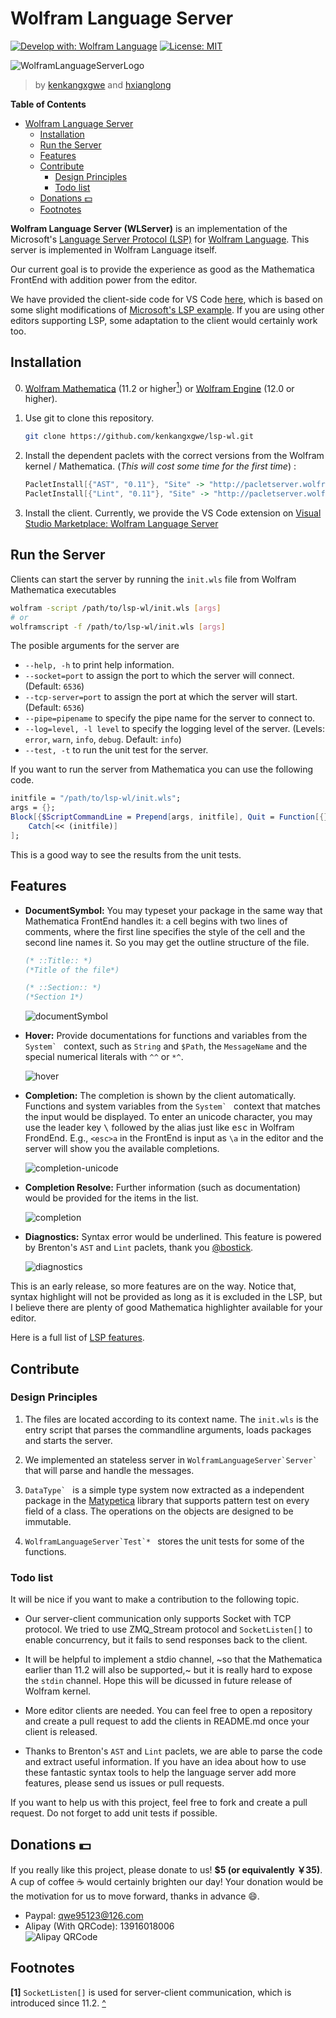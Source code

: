 # Wolfram Language Server

[![Develop with: Wolfram Language](https://img.shields.io/badge/Develop%20with-Wolfram%20Language-%23d81013.svg)](http://www.wolfram.com/language/)
[![License: MIT](https://img.shields.io/badge/License-MIT-yellow.svg)](https://opensource.org/licenses/MIT)

![WolframLanguageServerLogo](images/wolfram-language-server-logo-clipped.png)
> by [kenkangxgwe](https://github.com/kenkangxgwe) and [hxianglong](https://github.com/huxianglong) 

<!-- markdown-toc start - Don't edit this section. Run M-x markdown-toc-refresh-toc -->
**Table of Contents**

- [Wolfram Language Server](#wolfram-language-server)
  - [Installation](#installation)
  - [Run the Server](#run-the-server)
  - [Features](#features)
  - [Contribute](#contribute)
    - [Design Principles](#design-principles)
    - [Todo list](#todo-list)
  - [Donations :dollar:](#donations-dollar)
  - [Footnotes](#footnotes)

<!-- markdown-toc end -->

**Wolfram Language Server (WLServer)** is an implementation of the Microsoft's
[Language Server Protocol
(LSP)](https://microsoft.github.io/language-server-protocol) for [Wolfram
Language](http://www.wolfram.com/language). This server is
implemented in Wolfram Language itself.

Our current goal is to provide the experience as good as the Mathematica FrontEnd 
with addition power from the editor.

We have provided the client-side code for VS Code [here](https://github.com/kenkangxgwe/vscode-lsp-wl), which is based on some slight
modifications of [Microsoft's LSP
example](https://github.com/Microsoft/vscode-extension-samples/tree/master/lsp-sample).
If you are using other editors supporting LSP, some adaptation to the
client would certainly work too.

## Installation

0. [Wolfram Mathematica](http://www.wolfram.com/mathematica/) (11.2 or higher<a
    name="ref1"></a>[<sup>1</sup>](#footnote1)) or [Wolfram
    Engine](https://www.wolfram.com/engine/) (12.0 or higher).

1. Use git to clone this repository.  
    ``` sh
    git clone https://github.com/kenkangxgwe/lsp-wl.git
    ```

2. Install the dependent paclets with the correct versions from the Wolfram kernel / Mathematica.
(_This will cost some time for the first time_) :  
    ``` mathematica
    PacletInstall[{"AST", "0.11"}, "Site" -> "http://pacletserver.wolfram.com", "UpdateSites" -> True]
    PacletInstall[{"Lint", "0.11"}, "Site" -> "http://pacletserver.wolfram.com", "UpdateSites" -> True]
    ```

3. Install the client. Currently, we provide the VS Code extension on [Visual
Studio Marketplace: Wolfram Language Server](https://marketplace.visualstudio.com/items?itemName=lsp-wl.lsp-wl-client)

## Run the Server

Clients can start the server by running the `init.wls` file from Wolfram
Mathematica executables

``` sh
wolfram -script /path/to/lsp-wl/init.wls [args]
# or
wolframscript -f /path/to/lsp-wl/init.wls [args]
```

The posible arguments for the server are

- `--help, -h` to print help information.
- `--socket=port` to assign the port to which the server will connect. (Default:
`6536`)
- `--tcp-server=port` to assign the port at which the server will start. (Default:
`6536`)
- `--pipe=pipename` to specify the pipe name for the server to connect to.
- `--log=level, -l level` to specify the logging level of the server.
  (Levels: `error`, `warn`, `info`, `debug`. Default: `info`)
- `--test, -t` to run the unit test for the server.

If you want to run the server from Mathematica you can use the following code.

``` mathematica
initfile = "/path/to/lsp-wl/init.wls";
args = {};
Block[{$ScriptCommandLine = Prepend[args, initfile], Quit = Function[{}, Throw[Null]]},
    Catch[<< (initfile)]
];
```

This is a good way to see the results from the unit tests.

## Features

- **DocumentSymbol:** You may typeset your package in the same way that
  Mathematica FrontEnd handles it: a cell begins with two lines of comments,
  where the first line specifies the style of the cell and the second line names it.
  So you may get the outline structure of the file.
  
  ``` mathematica
  (* ::Title:: *)
  (*Title of the file*)

  (* ::Section:: *)
  (*Section 1*)
  ```
  
  ![documentSymbol](images/documentSymbol.png)

- **Hover:** Provide documentations for functions and variables from the
  ``System` `` context, such as `String` and `$Path`, the `MessageName` and
  the special numerical literals with `^^` or `*^`.

  ![hover](images/hover.png)

- **Completion:** The completion is shown by the client automatically.
  Functions and system variables from the ``System` `` context that matches the
  input would be displayed. To enter an unicode character, you may use the
  leader key <kbd>\\</kbd> followed by the alias just like <kbd>esc</kbd> in
  Wolfram FrondEnd. E.g., `<esc>a` in the FrontEnd is input as `\a` in the
  editor and the server will show you the available completions.

  ![completion-unicode](images/completion_alias.png)

- **Completion Resolve:** Further information (such as documentation) would be
  provided for the items in the list.

  ![completion](images/completion.png)

- **Diagnostics:** Syntax error would be underlined. This feature is powered by
  Brenton's `AST` and `Lint` paclets, thank you
  [@bostick](https://github.com/bostick).

  ![diagnostics](images/diagnostics.png)


This is an early release, so more features are on the way. Notice that,
syntax highlight will not be provided as long as it is excluded in the LSP,
but I believe there are plenty of good Mathematica highlighter available for
your editor.

Here is a full list of [LSP features](https://microsoft.github.io/language-server-protocol/specification).

## Contribute

### Design Principles

1. The files are located according to its context name. The `init.wls` is the
   entry script that parses the commandline arguments, loads packages
   and starts the server.

2. We implemented an stateless server in ``WolframLanguageServer`Server` `` that
   will parse and handle the messages.

3. ``DataType` `` is a simple type system now extracted as a independent
  package in the [Matypetica](https://github.com/kenkangxgwe/Matypetica)
  library that supports pattern test on every field of a class. The operations
  on the objects are designed to be immutable.
   
4. ``WolframLanguageServer`Test`* `` stores the unit tests for some of
   the functions.
   
### Todo list

It will be nice if you want to make a contribution to the following topic. 

* Our server-client communication only supports Socket with TCP protocol. We
  tried to use ZMQ_Stream protocol and `SocketListen[]` to enable concurrency,
  but it fails to send responses back to the client.
  
* It will be helpful to implement a stdio channel, ~so that the Mathematica
  earlier than 11.2 will also be supported,~ but it is really hard to expose
  the `stdin` channel. Hope this will be dicussed in future release of Wolfram
  kernel.

* More editor clients are needed. You can feel free to open a repository and
  create a pull request to add the clients in README.md once your client is
  released.

* Thanks to Brenton's `AST` and `Lint` paclets, we are able to parse the code
  and extract useful information. If you have an idea about how to use these
  fantastic syntax tools to help the language server add more features, please
  send us issues or pull requests.

If you want to help us with this project, feel free to fork and create a pull
request. Do not forget to add unit tests if possible.

## Donations :dollar:

If you really like this project, please donate to us! **$5 (or equivalently
￥35)**. A cup of coffee :coffee: would certainly
brighten our day! Your donation would be the motivation for us to move forward,
thanks in advance :smile:.

- Paypal: qwe95123@126.com
- Alipay (With QRCode): 13916018006  
![Alipay QRCode](images/alipay.jpg)

## Footnotes

<a name="footnote1"> </a> **[1]** `SocketListen[]` is used for server-client
communication, which is introduced since 11.2. [^](#ref1)
